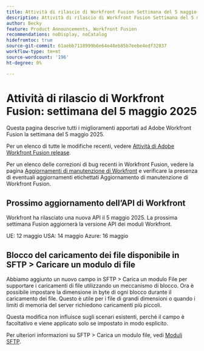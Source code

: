 ```yaml
---
title: Attività di rilascio di Workfront Fusion Settimana del 5 maggio 2025
description: Attività di rilascio di Workfront Fusion Settimana del 5 maggio 2025
author: Becky
feature: Product Announcements, Workfront Fusion
recommendations: noDisplay, noCatalog
hidefromtoc: true
source-git-commit: 61aebb7118999b6e64e48eb85b7eebe4edf32837
workflow-type: tm+mt
source-wordcount: '196'
ht-degree: 0%

---
```


# Attività di rilascio di Workfront Fusion: settimana del 5 maggio 2025

Questa pagina descrive tutti i miglioramenti apportati ad Adobe Workfront Fusion la settimana del 5 maggio 2025.

Per un elenco di tutte le modifiche recenti, vedere [Attività di Adobe Workfront Fusion release](/help/workfront-fusion/fusion-product-releases/fusion-release-activity.md).

Per un elenco delle correzioni di bug recenti in Workfront Fusion, vedere la pagina [Aggiornamenti di manutenzione di Workfront](https://experienceleague.adobe.com/it/docs/workfront-known-issues/releases/current-updates) e verificare la presenza di eventuali aggiornamenti etichettati Aggiornamento di manutenzione di Workfront Fusion.

## Prossimo aggiornamento dell’API di Workfront

Workfront ha rilasciato una nuova API il 5 maggio 2025. La prossima settimana Fusion aggiornerà la versione API dei moduli Workfront.

UE: 12 maggio
USA: 14 maggio
Azure: 16 maggio

## Blocco del caricamento dei file disponibile in SFTP > Caricare un modulo di file

Abbiamo aggiunto un nuovo campo in SFTP > Carica un modulo File per supportare i caricamenti di file utilizzando un meccanismo di blocco. Ora è possibile impostare la dimensione in byte di ogni blocco durante il caricamento dei file. Questo è utile per i file di grandi dimensioni o quando i limiti di memoria del server richiedono caricamenti più piccoli.

Questa modifica non influisce sugli scenari esistenti, perché il campo è facoltativo e viene applicato solo se impostato in modo esplicito.

Per ulteriori informazioni su SFTP > Carica un modulo file, vedi [Moduli SFTP](/help/workfront-fusion/references/apps-and-modules/universal-connectors/sftp.md).

